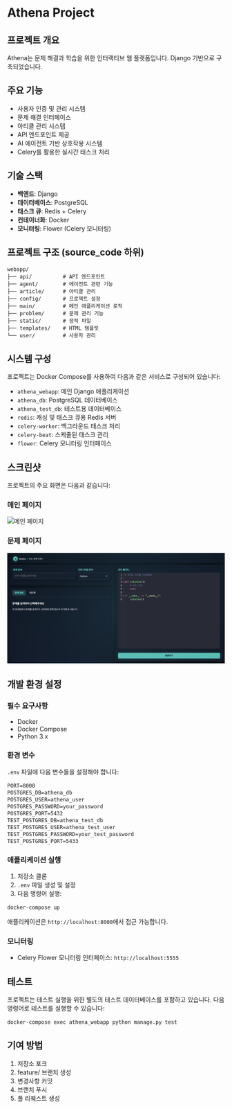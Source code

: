# Athena Project

## 프로젝트 개요
Athena는 문제 해결과 학습을 위한 인터랙티브 웹 플랫폼입니다. Django 기반으로 구축되었습니다.

## 주요 기능
- 사용자 인증 및 관리 시스템
- 문제 해결 인터페이스
- 아티클 관리 시스템
- API 엔드포인트 제공
- AI 에이전트 기반 상호작용 시스템
- Celery를 활용한 실시간 태스크 처리

## 기술 스택
- **백엔드**: Django
- **데이터베이스**: PostgreSQL
- **태스크 큐**: Redis + Celery
- **컨테이너화**: Docker
- **모니터링**: Flower (Celery 모니터링)

## 프로젝트 구조 (source_code 하위)
```
webapp/
├── api/          # API 엔드포인트
├── agent/        # 에이전트 관련 기능
├── article/      # 아티클 관리
├── config/       # 프로젝트 설정
├── main/         # 메인 애플리케이션 로직
├── problem/      # 문제 관리 기능
├── static/       # 정적 파일
├── templates/    # HTML 템플릿
└── user/         # 사용자 관리
```

## 시스템 구성
프로젝트는 Docker Compose를 사용하여 다음과 같은 서비스로 구성되어 있습니다:
- `athena_webapp`: 메인 Django 애플리케이션
- `athena_db`: PostgreSQL 데이터베이스
- `athena_test_db`: 테스트용 데이터베이스
- `redis`: 캐싱 및 태스크 큐용 Redis 서버
- `celery-worker`: 백그라운드 태스크 처리
- `celery-beat`: 스케줄된 태스크 관리
- `flower`: Celery 모니터링 인터페이스

## 스크린샷
프로젝트의 주요 화면은 다음과 같습니다:

### 메인 페이지
![메인 페이지](assets/main_page.png)

### 문제 페이지
![문제 페이지](assets/question_page.png)

## 개발 환경 설정

### 필수 요구사항
- Docker
- Docker Compose
- Python 3.x

### 환경 변수
`.env` 파일에 다음 변수들을 설정해야 합니다:
```
PORT=8000
POSTGRES_DB=athena_db
POSTGRES_USER=athena_user
POSTGRES_PASSWORD=your_password
POSTGRES_PORT=5432
TEST_POSTGRES_DB=athena_test_db
TEST_POSTGRES_USER=athena_test_user
TEST_POSTGRES_PASSWORD=your_test_password
TEST_POSTGRES_PORT=5433
```

### 애플리케이션 실행
1. 저장소 클론
2. `.env` 파일 생성 및 설정
3. 다음 명령어 실행:
```bash
docker-compose up
```

애플리케이션은 `http://localhost:8000`에서 접근 가능합니다.

### 모니터링
- Celery Flower 모니터링 인터페이스: `http://localhost:5555`

## 테스트
프로젝트는 테스트 실행을 위한 별도의 테스트 데이터베이스를 포함하고 있습니다. 다음 명령어로 테스트를 실행할 수 있습니다:
```bash
docker-compose exec athena_webapp python manage.py test
```

## 기여 방법
1. 저장소 포크
2. feature/ 브랜치 생성
3. 변경사항 커밋
4. 브랜치 푸시
5. 풀 리퀘스트 생성

